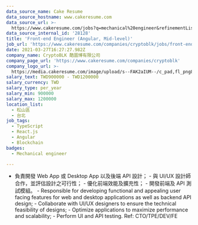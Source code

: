 ```yaml
---
data_source_name: Cake Resume
data_source_hostname: www.cakeresume.com
data_source_url: >-
  https://www.cakeresume.com/jobs?q=mechanical%20engineer&refinementList%5Blang_name%5D%5B0%5D=English&refinementList%5Bsalary_type%5D=per_year&range%5Bsalary_range%5D%5Bmin%5D=1000000&page=3
data_source_internal_id: '28128'
title: 'Front-end Engineer (Angular, Mid-level)'
job_url: 'https://www.cakeresume.com/companies/cryptoblk/jobs/front-end-mid-level'
date: 2021-03-27T16:27:27.982Z
company_name: CryptoBLK 酷圖博有限公司
company_page_url: 'https://www.cakeresume.com/companies/cryptoblk'
company_logo_url: >-
  https://media.cakeresume.com/image/upload/s--FAK2aIUM--/c_pad,fl_png8,h_200,w_200/v1616862909/bfrisgfvei9zha2kzsnh.png
salary_text: TWD900000 - TWD1200000
salary_currency: TWD
salary_type: per_year
salary_min: 900000
salary_max: 1200000
location_list:
  - 松山區
  - 台北
job_tags:
  - TypeScript
  - React.js
  - Angular
  - Blockchain
badges:
  - Mechanical engineer

---
```


- 負責開發 Web App 或 Desktop App 以及後端 API 設計； - 與 UI/UX 設計師合作，並評估設計之可行性； - 優化前端效能及擴充性； - 開發前端及 API 測試模組。 - Responsible for developing functional and appealing user facing features for web and desktop applications as well as backend API design; - Collaborate with UI/UX designers to ensure the technical feasibility of designs; - Optimize applications to maximize performance and scalability; - Perform UI and API testing. Ref: CTO/TPE/DEV/FE